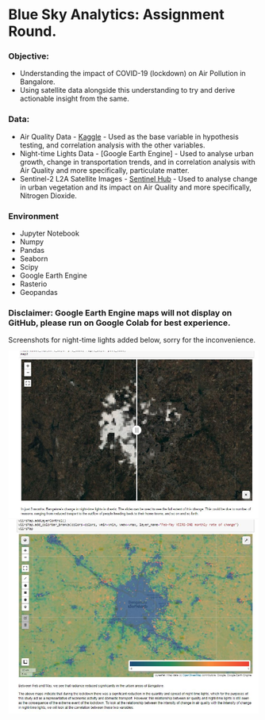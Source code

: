 # Blue Sky Analytics: Assignment Round.

### Objective:
* Understanding the impact of COVID-19 (lockdown) on Air Pollution in Bangalore.
* Using satellite data alongside this understanding to try and derive actionable insight from the same.

### Data:
* Air Quality Data - [Kaggle](https://www.kaggle.com/rohanrao/air-quality-data-in-india) - Used as the base variable in hypothesis testing, and correlation analysis with the other variables.
* Night-time Lights Data - [Google Earth Engine] - Used to analyse urban growth, change in transportation trends, and in correlation analysis with Air Quality and more specifically, particulate matter.
* Sentinel-2 L2A Satellite Images - [Sentinel Hub](https://apps.sentinel-hub.com/eo-browser/) - Used to analyse change in urban vegetation and its impact on Air Quality and more specifically, Nitrogen Dioxide.

### Environment
* Jupyter Notebook
* Numpy
* Pandas
* Seaborn
* Scipy
* Google Earth Engine
* Rasterio
* Geopandas


### Disclaimer: Google Earth Engine maps will not display on GitHub, please run on Google Colab for best experience. 
Screenshots for night-time lights added below, sorry for the inconvenience.

![](https://github.com/statxsphere/bsa_assignment/blob/main/images/change_ntl.JPG)
![](https://github.com/statxsphere/bsa_assignment/blob/main/images/diff_ntl.JPG)

